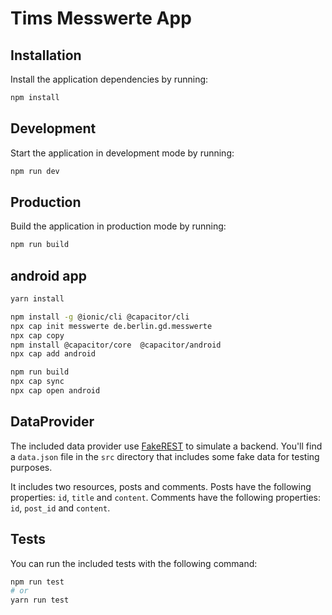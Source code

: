 # Tims Messwerte App 

## Installation

Install the application dependencies by running:

```sh
npm install
```

## Development

Start the application in development mode by running:

```sh
npm run dev
```

## Production

Build the application in production mode by running:

```sh
npm run build
```

## android app

```sh
yarn install  

npm install -g @ionic/cli @capacitor/cli
npx cap init messwerte de.berlin.gd.messwerte
npx cap copy
npm install @capacitor/core  @capacitor/android
npx cap add android       

npm run build
npx cap sync 
npx cap open android
```


## DataProvider

The included data provider use [FakeREST](https://github.com/marmelab/fakerest) to simulate a backend.
You'll find a `data.json` file in the `src` directory that includes some fake data for testing purposes.

It includes two resources, posts and comments.
Posts have the following properties: `id`, `title` and `content`.
Comments have the following properties: `id`, `post_id` and `content`.

## Tests

You can run the included tests with the following command:

```sh
npm run test
# or
yarn run test
```

